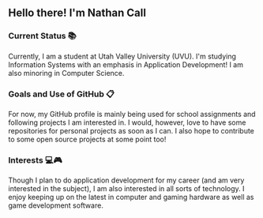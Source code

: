 ## Hello there! I'm Nathan Call

### Current Status 📚
Currently, I am a student at Utah Valley University (UVU). I'm studying Information Systems with an emphasis in Application Development! I am also minoring in Computer Science.

### Goals and Use of GitHub 📋
For now, my GitHub profile is mainly being used for school assignments and following projects I am interested in. I would, however, love to have some repositories for personal projects as soon as I can. I also hope to contribute to some open source projects at some point too!

### Interests 💻🎮
Though I plan to do application development for my career (and am very interested in the subject), I am also interested in all sorts of technology. I enjoy keeping up on the latest in computer and gaming hardware as well as game development software.
<!--
**ncall404/ncall404** is a ✨ _special_ ✨ repository because its `README.md` (this file) appears on your GitHub profile.

Here are some ideas to get you started:

- 🔭 I’m currently working on ...
- 🌱 I’m currently learning ...
- 👯 I’m looking to collaborate on ...
- 🤔 I’m looking for help with ...
- 💬 Ask me about ...
- 📫 How to reach me: ...
- 😄 Pronouns: ...
- ⚡ Fun fact: ...
-->
